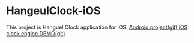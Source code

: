 # HangeulClock-iOS
This project is Hanguel Clock application for iOS.
<a href="https://github.com/canapio/HangeulClock-Android">Android project(git)</a>
<a href="https://github.com/canapio/TimeEngine-iOS">iOS clock engine DEMO(git)</a>

